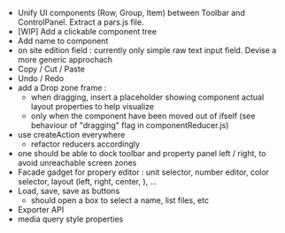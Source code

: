 * Unify UI components (Row, Group, Item) between Toolbar and ControlPanel. Extract a pars.js file.
* [WIP] Add a clickable component tree
* Add name to component
* on site edition field : currently only simple raw text input field. Devise a more generic approchach
* Copy / Cut / Paste
* Undo / Redo
* add a Drop zone frame :
    * when dragging, insert a placeholder showing component actual layout properties to help visualize 
    * only when the component have been moved out of ifself (see behaviour of "dragging" flag in componentReducer.js)
* use createAction everywhere
    * refactor reducers accordingly
* one should be able to dock toolbar and property panel left / right, to avoid unreachable screen zones
* Facade gadget for propery editor : unit selector, number editor, color selector, layout (left, right, center, ), ...
* Load, save, save as buttons
  * should open a box to select a name, list files, etc
* Exporter API
* media query style properties

